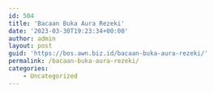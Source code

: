 ```yaml
---
id: 504
title: 'Bacaan Buka Aura Rezeki'
date: '2023-03-30T19:23:34+00:00'
author: admin
layout: post
guid: 'https://bos.awn.biz.id/bacaan-buka-aura-rezeki/'
permalink: /bacaan-buka-aura-rezeki/
categories:
    - Uncategorized
---
```


